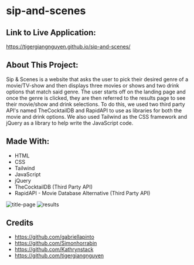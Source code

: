 # sip-and-scenes

## Link to Live Application:
https://tigergiangnguyen.github.io/sip-and-scenes/

## About This Project:
Sip & Scenes is a website that asks the user to pick their desired genre of a movie/TV-show and then displays three movies or shows and two drink options that match said genre. The user starts off on the landing page and once the genre is clicked, they are then referred to the results page to see their movie/show and drink selections. To do this, we used two third party API's named TheCocktailDB and RapidAPI to use as libraries for both the movie and drink options. We also used Tailwind as the CSS framework and jQuery as a library to help write the JavaScript code. 


## Made With:
- HTML
- CSS
- Tailwind
- JavaScript
- jQuery
- TheCocktailDB (Third Party API)
- RapidAPI - Movie Database Alternative (Third Party API)

![title-page](https://user-images.githubusercontent.com/97854086/224571905-30fd6d96-d8cd-4924-8864-ebb329726f38.jpg)
![results](https://user-images.githubusercontent.com/97854086/224572010-608fe8f1-3dd8-4d77-96be-275f5823ece9.jpg)


## Credits
 - https://github.com/gabriellapinto
 - https://github.com/Simonhorrabin
 - https://github.com/Kathrynstack
 - https://github.com/tigergiangnguyen
